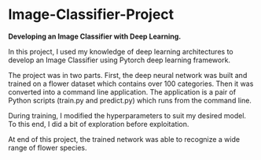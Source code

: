 # Image-Classifier-Project
**Developing an Image Classifier with Deep Learning.**

In this project, I used my knowledge of deep learning architectures to develop an Image Classifier using Pytorch deep learning framework. 

The project was in two parts. First, the deep neural network was built and trained on a flower dataset which contains over 100 categories. Then it was converted into a command line application. The application is a pair of Python scripts (train.py and predict.py) which runs from the command line.

During training, I modified the hyperparameters to suit my desired model. To this end, I did a bit of exploration before exploitation.

At end of this project, the trained network was able to recognize a wide range of flower species.

